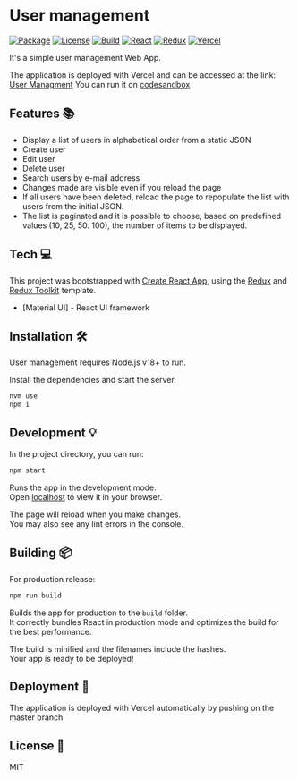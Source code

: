 # User management


[![Package](https://img.shields.io/github/package-json/v/alexSp84/user-management)](https://img.shields.io/github/package-json/v/alexSp84/user-management) [![License](https://img.shields.io/github/license/alexSp84/user-management)](https://img.shields.io/github/license/alexSp84/user-management) [![Build](https://img.shields.io/badge/build-passing-brightgreen)](https://img.shields.io/badge/build-passing-brightgreen)
[![React](https://img.shields.io/badge/React-20232A?style=flat&logo=react&logoColor=61DAFB)](https://reactjs.org/) [![Redux](https://img.shields.io/badge/Redux-593D88?style=flat&logo=redux&logoColor=white)](https://redux.js.org/) [![Vercel](https://img.shields.io/badge/Vercel-000000?style=flat&logo=vercel&logoColor=white)]( https://user-management-opal.vercel.app/) 


It's a simple user management Web App.

The application is deployed with Vercel and can be accessed at the link: [User Managment](https://user-management-opal.vercel.app/)
You can run it on [codesandbox](https://codesandbox.io/p/github/alexSp84/user-management/master?file=%2Fsrc%2Findex.js)

## Features 📚
- Display a list of users in alphabetical order from a static JSON
- Create user
- Edit user
- Delete user
- Search users by e-mail address
- Changes made are visible even if you reload the page
- If all users have been deleted, reload the page to repopulate the list with users from the initial JSON.
- The list is paginated and it is possible to choose, based on predefined values (10, 25, 50. 100), the number of items to be displayed.

## Tech 💻

This project was bootstrapped with [Create React App](https://github.com/facebook/create-react-app), using the [Redux](https://redux.js.org/) and [Redux Toolkit](https://redux-toolkit.js.org/) template.

- [Material UI] - React UI framework

## Installation 🛠️

User management requires Node.js v18+ to run.

Install the dependencies and start the server.

```sh
nvm use
npm i
```

## Development 💡

In the project directory, you can run:

```sh
npm start
```

Runs the app in the development mode.\
Open [localhost](http://localhost:3000) to view it in your browser.

The page will reload when you make changes.\
You may also see any lint errors in the console.

## Building 📦

For production release:

```sh
npm run build
```

Builds the app for production to the `build` folder.\
It correctly bundles React in production mode and optimizes the build for the best performance.

The build is minified and the filenames include the hashes.\
Your app is ready to be deployed!

## Deployment 🚀

The application is deployed with Vercel automatically by pushing on the master branch.

## License 📝

MIT
